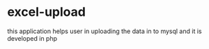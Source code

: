# excel-upload
this application helps user in uploading the data in to mysql and it is developed in php
